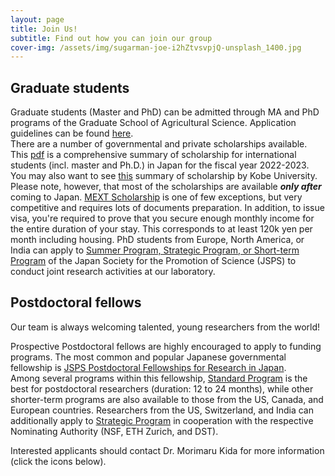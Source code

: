 ```yaml
---
layout: page
title: Join Us!
subtitle: Find out how you can join our group
cover-img: /assets/img/sugarman-joe-i2hZtvsvpjQ-unsplash_1400.jpg
---
```

## Graduate students
Graduate students (Master and PhD) can be admitted through MA and PhD programs of the Graduate School of Agricultural Science. Application guidelines can be found [here](http://www.ans.kobe-u.ac.jp/english/nougakubu/admin.html).  
There are a number of governmental and private scholarships available.
This [pdf](https://www.studyinjapan.go.jp/en/_mt/2022/04/3500fb71fcef9dde65fe53c1baa1befd4743b371.pdf) is a comprehensive summary of scholarship for international students (incl. master and Ph.D.) in Japan for the fiscal year 2022-2023. You may also want to see [this](https://www.kobe-u.ac.jp/en/study_in_kobe/scholarships/index.html) summary of scholarship by Kobe University.
Please note, however, that most of the scholarships are available _**only after**_ coming to Japan. [MEXT Scholarship](https://www.studyinjapan.go.jp/en/smap-stopj-applications-research.html) is one of few exceptions, but very competitive and requires lots of documents preparation. In addition, to issue visa, you're required to prove that you secure enough monthly income for the entire duration of your stay. This corresponds to at least 120k yen per month including housing.
PhD students from Europe, North America, or India can apply to [Summer Program, Strategic Program, or Short-term Program](https://www.jsps.go.jp/english/e-fellow/index.html) of the Japan Society for the Promotion of Science (JSPS) to conduct joint research activities at our laboratory.

## Postdoctoral fellows
Our team is always welcoming talented, young researchers from the world!   

Prospective Postdoctoral fellows are highly encouraged to apply to funding programs.
The most common and popular Japanese governmental fellowship is [JSPS Postdoctoral Fellowships for Research in Japan](https://www.jsps.go.jp/english/e-fellow/index.html).  
Among several programs within this fellowship, [Standard Program](https://www.jsps.go.jp/english/e-ippan/index.html) is the best for postdoctoral researchers (duration: 12 to 24 months), while other shorter-term programs are also available to those from  the US, Canada, and European countries. Researchers from the US, Switzerland, and India can additionally apply to [Strategic Program](https://www.jsps.go.jp/english/e-fellow-sp/index.html) in cooperation with the respective Nominating Authority (NSF, ETH Zurich, and DST).

Interested applicants should contact Dr. Morimaru Kida for more information (click the icons below).
